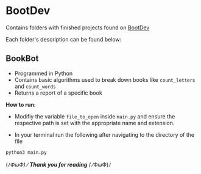 # BootDev
Contains folders with finished projects found on [BootDev](https://boot.dev)

Each folder's description can be found below:

BookBot
-

- Programmed in Python
- Contains basic algorithms used to break down books like `count_letters` and `count_words`
- Returns a report of a specific book

**How to run**:

- Modifiy the variable `file_to_open` inside `main.py` and ensure the respective path is set with the appropriate name and extension.

- In your terminal run the following after navigating to the directory of the file

```
python3 main.py
```

(ﾉ*ФωФ)ﾉ **Thank you for reading** (ﾉ*ФωФ)ﾉ
